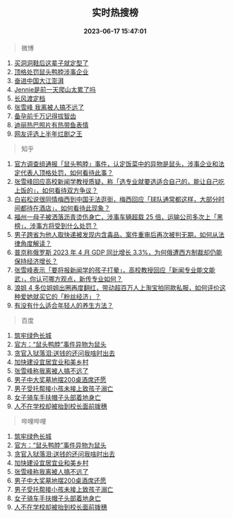 <div align="center"><h2>实时热搜榜</h2><h4>2023-06-17 15:47:01</h4></div>

> 微博  

1. [买洞洞鞋后这辈子就定型了](https://s.weibo.com/weibo?q=%23%E4%B9%B0%E6%B4%9E%E6%B4%9E%E9%9E%8B%E5%90%8E%E8%BF%99%E8%BE%88%E5%AD%90%E5%B0%B1%E5%AE%9A%E5%9E%8B%E4%BA%86%23&t=31&band_rank=1&Refer=top)<br />
2. [顶格处罚鼠头鸭脖涉事企业](https://s.weibo.com/weibo?q=%23%E9%A1%B6%E6%A0%BC%E5%A4%84%E7%BD%9A%E9%BC%A0%E5%A4%B4%E9%B8%AD%E8%84%96%E6%B6%89%E4%BA%8B%E4%BC%81%E4%B8%9A%23&t=31&band_rank=2&Refer=top)<br />
3. [奋进中国大江澎湃](https://s.weibo.com/weibo?q=%23%E5%A5%8B%E8%BF%9B%E4%B8%AD%E5%9B%BD%E5%A4%A7%E6%B1%9F%E6%BE%8E%E6%B9%83%23&t=31&band_rank=3&Refer=top)<br />
4. [Jennie是前一天爬山太累了吗](https://s.weibo.com/weibo?q=%23Jennie%E6%98%AF%E5%89%8D%E4%B8%80%E5%A4%A9%E7%88%AC%E5%B1%B1%E5%A4%AA%E7%B4%AF%E4%BA%86%E5%90%97%23&t=31&band_rank=4&Refer=top)<br />
5. [长风渡定档](https://s.weibo.com/weibo?q=%E9%95%BF%E9%A3%8E%E6%B8%A1%E5%AE%9A%E6%A1%A3&t=31&band_rank=5&Refer=top)<br />
6. [张雪峰 我离被人搞不远了](https://s.weibo.com/weibo?q=%E5%BC%A0%E9%9B%AA%E5%B3%B0%20%E6%88%91%E7%A6%BB%E8%A2%AB%E4%BA%BA%E6%90%9E%E4%B8%8D%E8%BF%9C%E4%BA%86&t=31&band_rank=6&Refer=top)<br />
7. [备孕前千万记得拔智齿](https://s.weibo.com/weibo?q=%23%E5%A4%87%E5%AD%95%E5%89%8D%E5%8D%83%E4%B8%87%E8%AE%B0%E5%BE%97%E6%8B%94%E6%99%BA%E9%BD%BF%23&t=31&band_rank=7&Refer=top)<br />
8. [迪丽热巴照片有热带鱼表情](https://s.weibo.com/weibo?q=%23%E8%BF%AA%E4%B8%BD%E7%83%AD%E5%B7%B4%E7%85%A7%E7%89%87%E6%9C%89%E7%83%AD%E5%B8%A6%E9%B1%BC%E8%A1%A8%E6%83%85%23&t=31&band_rank=8&Refer=top)<br />
9. [网友评选上半年烂剧之王](https://s.weibo.com/weibo?q=%23%E7%BD%91%E5%8F%8B%E8%AF%84%E9%80%89%E4%B8%8A%E5%8D%8A%E5%B9%B4%E7%83%82%E5%89%A7%E4%B9%8B%E7%8E%8B%23&t=31&band_rank=9&Refer=top)<br />

> 知乎  

1. [官方调查组通报「鼠头鸭脖」事件，认定饭菜中的异物是鼠头，涉事企业和法定代表人顶格处罚，如何看待此事？](https://www.zhihu.com/question/607131041)<br />
2. [张雪峰回应高校新闻学教授质疑，称「选专业就要选适合自己的，能让自己吃上饭的」，如何看待双方争议？](https://www.zhihu.com/question/606983081)<br />
3. [白岩松说很同情梅西到中国无法逛街，梅西回应「球队通常都这样，大部分时间都待在酒店」，如何看待此现象？](https://www.zhihu.com/question/607002376)<br />
4. [福州一母子被洒落沥青烫伤身亡，涉事车辆超载 25 倍，运输公司多次上「黑榜」，涉事方将受到什么处罚？](https://www.zhihu.com/question/607112600)<br />
5. [男子跨省为他人取快递被发现内含毒品，案件重审后再次被判无期，如何从法律角度解读？](https://www.zhihu.com/question/607104424)<br />
6. [普京称俄罗斯 2023 年 4 月 GDP 同比增长 3.3%，为何俄遭西方制裁却仍能保持经济增长？](https://www.zhihu.com/question/607051685)<br />
7. [张雪峰表示「要将报新闻学的孩子打晕」，高校教授回应「新闻专业能文能武」，你认可哪方观点，新传专业如何？](https://www.zhihu.com/question/606948855)<br />
8. [浪姐 4 多位姐姐出圈再度翻红，带动超百万人上淘宝拍同款私服，如何评价这种爱她就买它的「粉丝经济」？](https://www.zhihu.com/question/606995109)<br />
9. [有没有什么适合年轻人的养生方法？](https://www.zhihu.com/question/598967401)<br />

> 百度  

1. [筑牢绿色长城](https://www.baidu.com/s?wd=%E7%AD%91%E7%89%A2%E7%BB%BF%E8%89%B2%E9%95%BF%E5%9F%8E&sa=fyb_news&rsv_dl=fyb_news)<br />
2. [官方：“鼠头鸭脖”事件异物为鼠头](https://www.baidu.com/s?wd=%E5%AE%98%E6%96%B9%EF%BC%9A%E2%80%9C%E9%BC%A0%E5%A4%B4%E9%B8%AD%E8%84%96%E2%80%9D%E4%BA%8B%E4%BB%B6%E5%BC%82%E7%89%A9%E4%B8%BA%E9%BC%A0%E5%A4%B4&sa=fyb_news&rsv_dl=fyb_news)<br />
3. [贪官入狱落泪:送钱的还问我啥时出去](https://www.baidu.com/s?wd=%E8%B4%AA%E5%AE%98%E5%85%A5%E7%8B%B1%E8%90%BD%E6%B3%AA%3A%E9%80%81%E9%92%B1%E7%9A%84%E8%BF%98%E9%97%AE%E6%88%91%E5%95%A5%E6%97%B6%E5%87%BA%E5%8E%BB&sa=fyb_news&rsv_dl=fyb_news)<br />
4. [加快建设宜居宜业和美乡村](https://www.baidu.com/s?wd=%E5%8A%A0%E5%BF%AB%E5%BB%BA%E8%AE%BE%E5%AE%9C%E5%B1%85%E5%AE%9C%E4%B8%9A%E5%92%8C%E7%BE%8E%E4%B9%A1%E6%9D%91&sa=fyb_news&rsv_dl=fyb_news)<br />
5. [张雪峰称我离被人搞不远了](https://www.baidu.com/s?wd=%E5%BC%A0%E9%9B%AA%E5%B3%B0%E7%A7%B0%E6%88%91%E7%A6%BB%E8%A2%AB%E4%BA%BA%E6%90%9E%E4%B8%8D%E8%BF%9C%E4%BA%86&sa=fyb_news&rsv_dl=fyb_news)<br />
6. [男子中大奖墓地摆200桌酒席还愿](https://www.baidu.com/s?wd=%E7%94%B7%E5%AD%90%E4%B8%AD%E5%A4%A7%E5%A5%96%E5%A2%93%E5%9C%B0%E6%91%86200%E6%A1%8C%E9%85%92%E5%B8%AD%E8%BF%98%E6%84%BF&sa=fyb_news&rsv_dl=fyb_news)<br />
7. [男子受托帮接小孩未接上致孩子溺亡](https://www.baidu.com/s?wd=%E7%94%B7%E5%AD%90%E5%8F%97%E6%89%98%E5%B8%AE%E6%8E%A5%E5%B0%8F%E5%AD%A9%E6%9C%AA%E6%8E%A5%E4%B8%8A%E8%87%B4%E5%AD%A9%E5%AD%90%E6%BA%BA%E4%BA%A1&sa=fyb_news&rsv_dl=fyb_news)<br />
8. [女子骑车手扶帽子头部着地身亡](https://www.baidu.com/s?wd=%E5%A5%B3%E5%AD%90%E9%AA%91%E8%BD%A6%E6%89%8B%E6%89%B6%E5%B8%BD%E5%AD%90%E5%A4%B4%E9%83%A8%E7%9D%80%E5%9C%B0%E8%BA%AB%E4%BA%A1&sa=fyb_news&rsv_dl=fyb_news)<br />
9. [人不在学校却被抬到校长面前拨穗](https://www.baidu.com/s?wd=%E4%BA%BA%E4%B8%8D%E5%9C%A8%E5%AD%A6%E6%A0%A1%E5%8D%B4%E8%A2%AB%E6%8A%AC%E5%88%B0%E6%A0%A1%E9%95%BF%E9%9D%A2%E5%89%8D%E6%8B%A8%E7%A9%97&sa=fyb_news&rsv_dl=fyb_news)<br />

> 哔哩哔哩  

1. [筑牢绿色长城](https://www.baidu.com/s?wd=%E7%AD%91%E7%89%A2%E7%BB%BF%E8%89%B2%E9%95%BF%E5%9F%8E&sa=fyb_news&rsv_dl=fyb_news)<br />
2. [官方：“鼠头鸭脖”事件异物为鼠头](https://www.baidu.com/s?wd=%E5%AE%98%E6%96%B9%EF%BC%9A%E2%80%9C%E9%BC%A0%E5%A4%B4%E9%B8%AD%E8%84%96%E2%80%9D%E4%BA%8B%E4%BB%B6%E5%BC%82%E7%89%A9%E4%B8%BA%E9%BC%A0%E5%A4%B4&sa=fyb_news&rsv_dl=fyb_news)<br />
3. [贪官入狱落泪:送钱的还问我啥时出去](https://www.baidu.com/s?wd=%E8%B4%AA%E5%AE%98%E5%85%A5%E7%8B%B1%E8%90%BD%E6%B3%AA%3A%E9%80%81%E9%92%B1%E7%9A%84%E8%BF%98%E9%97%AE%E6%88%91%E5%95%A5%E6%97%B6%E5%87%BA%E5%8E%BB&sa=fyb_news&rsv_dl=fyb_news)<br />
4. [加快建设宜居宜业和美乡村](https://www.baidu.com/s?wd=%E5%8A%A0%E5%BF%AB%E5%BB%BA%E8%AE%BE%E5%AE%9C%E5%B1%85%E5%AE%9C%E4%B8%9A%E5%92%8C%E7%BE%8E%E4%B9%A1%E6%9D%91&sa=fyb_news&rsv_dl=fyb_news)<br />
5. [张雪峰称我离被人搞不远了](https://www.baidu.com/s?wd=%E5%BC%A0%E9%9B%AA%E5%B3%B0%E7%A7%B0%E6%88%91%E7%A6%BB%E8%A2%AB%E4%BA%BA%E6%90%9E%E4%B8%8D%E8%BF%9C%E4%BA%86&sa=fyb_news&rsv_dl=fyb_news)<br />
6. [男子中大奖墓地摆200桌酒席还愿](https://www.baidu.com/s?wd=%E7%94%B7%E5%AD%90%E4%B8%AD%E5%A4%A7%E5%A5%96%E5%A2%93%E5%9C%B0%E6%91%86200%E6%A1%8C%E9%85%92%E5%B8%AD%E8%BF%98%E6%84%BF&sa=fyb_news&rsv_dl=fyb_news)<br />
7. [男子受托帮接小孩未接上致孩子溺亡](https://www.baidu.com/s?wd=%E7%94%B7%E5%AD%90%E5%8F%97%E6%89%98%E5%B8%AE%E6%8E%A5%E5%B0%8F%E5%AD%A9%E6%9C%AA%E6%8E%A5%E4%B8%8A%E8%87%B4%E5%AD%A9%E5%AD%90%E6%BA%BA%E4%BA%A1&sa=fyb_news&rsv_dl=fyb_news)<br />
8. [女子骑车手扶帽子头部着地身亡](https://www.baidu.com/s?wd=%E5%A5%B3%E5%AD%90%E9%AA%91%E8%BD%A6%E6%89%8B%E6%89%B6%E5%B8%BD%E5%AD%90%E5%A4%B4%E9%83%A8%E7%9D%80%E5%9C%B0%E8%BA%AB%E4%BA%A1&sa=fyb_news&rsv_dl=fyb_news)<br />
9. [人不在学校却被抬到校长面前拨穗](https://www.baidu.com/s?wd=%E4%BA%BA%E4%B8%8D%E5%9C%A8%E5%AD%A6%E6%A0%A1%E5%8D%B4%E8%A2%AB%E6%8A%AC%E5%88%B0%E6%A0%A1%E9%95%BF%E9%9D%A2%E5%89%8D%E6%8B%A8%E7%A9%97&sa=fyb_news&rsv_dl=fyb_news)<br />
